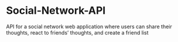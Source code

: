 # Social-Network-API
API for a social network web application where users can share their thoughts, react to friends’ thoughts, and create a friend list
